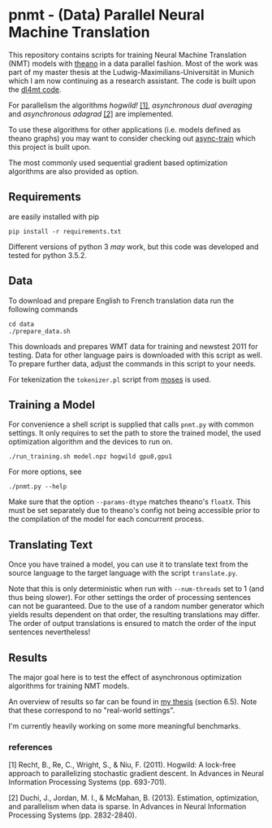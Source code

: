# pnmt - (Data) Parallel Neural Machine Translation

This repository contains scripts for training Neural Machine
Translation (NMT) models with [theano](https://github.com/Theano/theano/)
in a data parallel fashion.
Most of the work was part of my master thesis at the
Ludwig-Maximilians-Universität in Munich which I am now continuing as
a research assistant.
The code is built upon the [dl4mt code](https://github.com/nyu-dl/dl4mt-tutorial).

For parallelism the algorithms _hogwild!_ [\[1\]](#ref1),
_asynchronous dual averaging_ and _asynchronous adagrad_ [\[2\]](#ref2)
are implemented.

To use these algorithms for other applications (i.e. models defined
as theano graphs) you may want to consider checking out
[async-train](http://github.com/valentindey/async-train) which this
project is built upon.

The most commonly used sequential gradient based optimization algorithms
are also provided as option.


## Requirements

are easily installed with pip

    pip install -r requirements.txt

Different versions of python 3 *may* work, but this code was developed
and tested for python 3.5.2.

## Data

To download and prepare English to French translation data run the
following commands

    cd data
    ./prepare_data.sh

This downloads and prepares WMT data for training and newstest 2011 for
testing. Data for other language pairs is downloaded with this script
as well. To prepare further data, adjust the commands in this script to
your needs.

For tekenization the `tokenizer.pl` script from 
[moses](https://github.com/moses-smt/mosesdecoder) is used.


## Training a Model

For convenience a shell script is supplied that calls `pnmt.py` with
common settings. It only requires to set the path to store the trained
model, the used optimization algorithm and the devices to run on.

    ./run_training.sh model.npz hogwild gpu0,gpu1

For more options, see

    ./pnmt.py --help

Make sure that the option `--params-dtype` matches theano's `floatX`.
This must be set separately due to theano's config not being accessible
prior to the compilation of the model for each concurrent process.


## Translating Text

Once you have trained a model, you can use it to translate text from
the source language to the target language with the script `translate.py`.

Note that this is only deterministic when run with `--num-threads` set 
to 1 (and thus being slower).
For other settings the order of processing sentences can not be
guaranteed. Due to the use of a random number generator which yields
results dependent on that order, the resulting translations may differ.
The order of output translations is ensured to match the order
of the input sentences nevertheless!

## Results

The major goal here is to test the effect of asynchronous optimization
algorithms for training NMT models.

An overview of results so far can be found in [my thesis](thesis.pdf)
(section 6.5). Note that these correspond to no "real-world settings".

I'm currently heavily working on some more meaningful benchmarks.


### references

<a name="ref1">[1]</a> Recht, B., Re, C., Wright, S., & Niu, F. (2011). 
 Hogwild: A lock-free approach to parallelizing stochastic gradient descent. 
 In Advances in Neural Information Processing Systems (pp. 693-701).
 
<a name="ref2">[2]</a> Duchi, J., Jordan, M. I., & McMahan, B. (2013). 
 Estimation, optimization, and parallelism when data is sparse. 
 In Advances in Neural Information Processing Systems (pp. 2832-2840).
